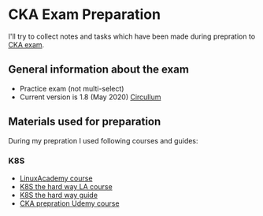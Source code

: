 # CKA Exam Preparation
I'll try to collect notes and tasks which have been made during prepration to [CKA exam](https://www.cncf.io/certification/cka/).


## General information about the exam
* Practice exam (not multi-select)
* Current version is 1.8 (May 2020) [Circullum](https://github.com/cncf/curriculum)

## Materials used for preparation
During my prepration I used following courses and guides:

### K8S
* [LinuxAcademy course](https://linuxacademy.com/cp/modules/view/id/327)
* [K8S the hard way LA course](https://linuxacademy.com/cp/modules/view/id/221)
* [K8S the hard way guide](https://github.com/kelseyhightower/kubernetes-the-hard-way)
* [CKA prepration Udemy course](https://www.udemy.com/course/certified-kubernetes-administrator-with-practice-tests)


